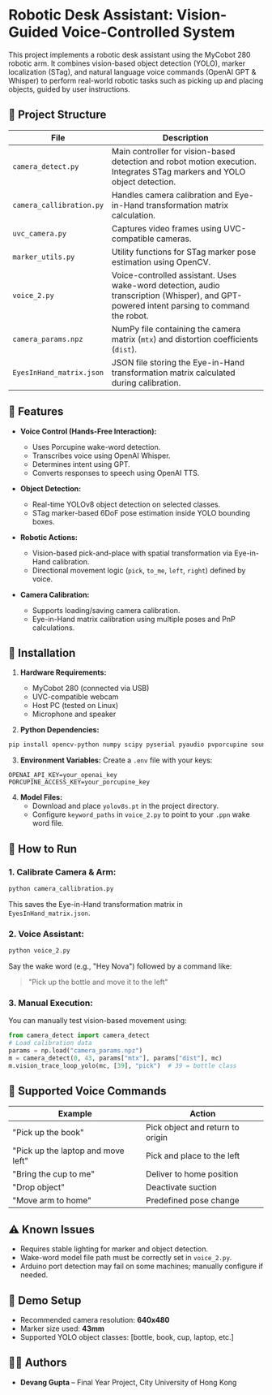 
# Robotic Desk Assistant: Vision-Guided Voice-Controlled System

This project implements a robotic desk assistant using the MyCobot 280 robotic arm. It combines vision-based object detection (YOLO), marker localization (STag), and natural language voice commands (OpenAI GPT & Whisper) to perform real-world robotic tasks such as picking up and placing objects, guided by user instructions.

## 📁 Project Structure

| File | Description |
|------|-------------|
| `camera_detect.py` | Main controller for vision-based detection and robot motion execution. Integrates STag markers and YOLO object detection. |
| `camera_callibration.py` | Handles camera calibration and Eye-in-Hand transformation matrix calculation. |
| `uvc_camera.py` | Captures video frames using UVC-compatible cameras. |
| `marker_utils.py` | Utility functions for STag marker pose estimation using OpenCV. |
| `voice_2.py` | Voice-controlled assistant. Uses wake-word detection, audio transcription (Whisper), and GPT-powered intent parsing to command the robot. |
| `camera_params.npz` | NumPy file containing the camera matrix (`mtx`) and distortion coefficients (`dist`). |
| `EyesInHand_matrix.json` | JSON file storing the Eye-in-Hand transformation matrix calculated during calibration. |

## 🦾 Features

- **Voice Control (Hands-Free Interaction):**
  - Uses Porcupine wake-word detection.
  - Transcribes voice using OpenAI Whisper.
  - Determines intent using GPT.
  - Converts responses to speech using OpenAI TTS.

- **Object Detection:**
  - Real-time YOLOv8 object detection on selected classes.
  - STag marker-based 6DoF pose estimation inside YOLO bounding boxes.

- **Robotic Actions:**
  - Vision-based pick-and-place with spatial transformation via Eye-in-Hand calibration.
  - Directional movement logic (`pick`, `to_me`, `left`, `right`) defined by voice.

- **Camera Calibration:**
  - Supports loading/saving camera calibration.
  - Eye-in-Hand matrix calibration using multiple poses and PnP calculations.

## 🔧 Installation

1. **Hardware Requirements:**
   - MyCobot 280 (connected via USB)
   - UVC-compatible webcam
   - Host PC (tested on Linux)
   - Microphone and speaker

2. **Python Dependencies:**

```bash
pip install opencv-python numpy scipy pyserial pyaudio pvporcupine sounddevice openai python-dotenv ultralytics
```

3. **Environment Variables:**
   Create a `.env` file with your keys:

```
OPENAI_API_KEY=your_openai_key
PORCUPINE_ACCESS_KEY=your_porcupine_key
```

4. **Model Files:**
   - Download and place `yolov8s.pt` in the project directory.
   - Configure `keyword_paths` in `voice_2.py` to point to your `.ppn` wake word file.

## 🚀 How to Run

### 1. Calibrate Camera & Arm:
```bash
python camera_callibration.py
```
This saves the Eye-in-Hand transformation matrix in `EyesInHand_matrix.json`.

### 2. Voice Assistant:
```bash
python voice_2.py
```
Say the wake word (e.g., "Hey Nova") followed by a command like:
> "Pick up the bottle and move it to the left"

### 3. Manual Execution:
You can manually test vision-based movement using:
```python
from camera_detect import camera_detect
# Load calibration data
params = np.load("camera_params.npz")
m = camera_detect(0, 43, params["mtx"], params["dist"], mc)
m.vision_trace_loop_yolo(mc, [39], "pick")  # 39 = bottle class
```

## 🧠 Supported Voice Commands

| Example | Action |
|--------|--------|
| "Pick up the book" | Pick object and return to origin |
| "Pick up the laptop and move left" | Pick and place to the left |
| "Bring the cup to me" | Deliver to home position |
| "Drop object" | Deactivate suction |
| "Move arm to home" | Predefined pose change |

## ⚠️ Known Issues

- Requires stable lighting for marker and object detection.
- Wake-word model file path must be correctly set in `voice_2.py`.
- Arduino port detection may fail on some machines; manually configure if needed.

## 📸 Demo Setup

- Recommended camera resolution: **640x480**
- Marker size used: **43mm**
- Supported YOLO object classes: [bottle, book, cup, laptop, etc.]

## 👨‍💻 Authors

- **Devang Gupta** – Final Year Project, City University of Hong Kong


